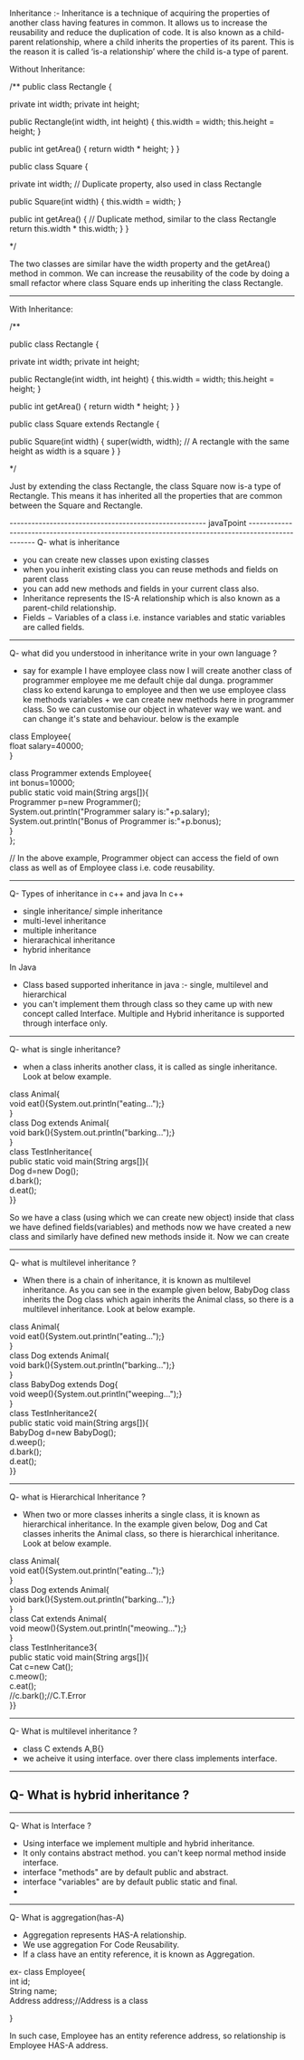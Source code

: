 
Inheritance :- Inheritance is a technique of acquiring the properties of another class having features in common. It allows us to increase the reusability and reduce the duplication of code. It is also known as a child-parent relationship, where a child inherits the properties of its parent. This is the reason it is called ‘is-a relationship’ where the child is-a type of parent.


Without Inheritance:

/**
public class Rectangle {

  private int width;
  private int height;

  public Rectangle(int width, int height) {
	this.width = width;
	this.height = height;
  }

  public int getArea() {
	return width * height;
  }
}

public class Square {

  private int width; // Duplicate property, also used in class Rectangle

  public Square(int width) { 
	this.width = width;
  }

  public int getArea() { // Duplicate method, similar to the class Rectangle
	return this.width * this.width;
  }
}

*/

The two classes are similar have the width property and the getArea() method in common. We can increase the reusability of the code by doing a small refactor where class Square ends up inheriting the class Rectangle.

--------------------------------------------------------------------------------------------------------------------------------------------------------------------

With Inheritance:

/**

public class Rectangle {

  private int width;
  private int height;

  public Rectangle(int width, int height) {
	this.width = width;
	this.height = height;
  }

  public int getArea() {
	return width * height;
  }
}

public class Square extends Rectangle {

  public Square(int width) {
	super(width, width); // A rectangle with the same height as width is a square
  }
}

*/

Just by extending the class Rectangle, the class Square now is-a type of Rectangle. This means it has inherited all the properties that are common between the Square and Rectangle.

------------------------------------------------------ javaTpoint -------------------------------------------------------------------------------------------------
Q- what is inheritance 
- you can create new classes upon existing classes
- when you inherit existing class you can reuse methods and fields on parent class
- you can add new methods and fields in your current class also.
- Inheritance represents the IS-A relationship which is also known as a parent-child relationship.
- Fields − Variables of a class i.e. instance variables and static variables are called fields.
--------------------------------------------------------------------------------------------------------------------------------------------------------------------
Q- what did you understood in inheritance write in your own language ?
- say for example I have employee class now I will create another class of programmer employee me me default chije dal dunga.
programmer class ko extend karunga to employee and then we use employee class ke methods variables + we can create new methods here in programmer class. So we can customise our object in whatever way we want. and can change it's state and behaviour. below is the example 

class Employee{  
    float salary=40000;  
}  

class Programmer extends Employee{  
    int bonus=10000;  
    public static void main(String args[]){  
      Programmer p=new Programmer();  
      System.out.println("Programmer salary is:"+p.salary);  
      System.out.println("Bonus of Programmer is:"+p.bonus);  
   }  
};

// In the above example, Programmer object can access the field of own class as well as of Employee class i.e. code reusability.

--------------------------------------------------------------------------------------------------------------------------------------------------------------------
Q- Types of inheritance in c++ and java
In c++
- single inheritance/ simple inheritance 
- multi-level inheritance
- multiple inheritance
- hierarachical inheritance 
- hybrid inheritance 

In Java
- Class based supported inheritance in java :- single, multilevel and hierarchical
- you can't implement them through class so they came up with new concept called Interface. Multiple and Hybrid inheritance is supported through interface only. 

--------------------------------------------------------------------------------------------------------------------------------------------------------------------
Q- what is single inheritance?
- when a class inherits another class, it is called as single inheritance. Look at below example.

class Animal{  
void eat(){System.out.println("eating...");}  
}  
class Dog extends Animal{  
void bark(){System.out.println("barking...");}  
}  
class TestInheritance{  
public static void main(String args[]){  
Dog d=new Dog();  
d.bark();  
d.eat();  
}}

So we have a class (using which we can create new object) inside that class we have defined fields(variables) and methods now we have created a new class and similarly have defined new methods inside it. Now we can create 

--------------------------------------------------------------------------------------------------------------------------------------------------------------------
Q- what is multilevel inheritance ?
- When there is a chain of inheritance, it is known as multilevel inheritance. As you can see in the example given below, BabyDog class inherits the Dog class which again inherits the Animal class, so there is a multilevel inheritance. Look at below example.

class Animal{  
void eat(){System.out.println("eating...");}  
}  
class Dog extends Animal{  
void bark(){System.out.println("barking...");}  
}  
class BabyDog extends Dog{  
void weep(){System.out.println("weeping...");}  
}  
class TestInheritance2{  
public static void main(String args[]){  
BabyDog d=new BabyDog();  
d.weep();  
d.bark();  
d.eat();  
}}  

--------------------------------------------------------------------------------------------------------------------------------------------------------------------
Q- what is Hierarchical Inheritance ?
- When two or more classes inherits a single class, it is known as hierarchical inheritance. In the example given below, Dog and Cat classes inherits the Animal class, so there is hierarchical inheritance. Look at below example.

class Animal{  
void eat(){System.out.println("eating...");}  
}  
class Dog extends Animal{  
void bark(){System.out.println("barking...");}  
}  
class Cat extends Animal{  
void meow(){System.out.println("meowing...");}  
}  
class TestInheritance3{  
public static void main(String args[]){  
Cat c=new Cat();  
c.meow();  
c.eat();  
//c.bark();//C.T.Error  
}}  

--------------------------------------------------------------------------------------------------------------------------------------------------------------------
Q- What is multilevel inheritance ?
- class C extends A,B{}
- we acheive it using interface. over there class implements interface. 


--------------------------------------------------------------------------------------------------------------------------------------------------------------------
Q- What is hybrid inheritance ? 
- 


--------------------------------------------------------------------------------------------------------------------------------------------------------------------
Q- What is Interface ?
- Using interface we implement multiple and hybrid inheritance. 
- It only contains abstract method. you can't keep normal method inside interface.
- interface "methods" are by default public and abstract. 
- interface "variables" are by default public static and final. 
- 


--------------------------------------------------------------------------------------------------------------------------------------------------------------------
Q- What is aggregation(has-A)
- Aggregation represents HAS-A relationship.
- We use aggregation For Code Reusability.
- If a class have an entity reference, it is known as Aggregation.

ex- 
class Employee{  
int id;  
String name;  
Address address;//Address is a class  

}  

In such case, Employee has an entity reference address, so relationship is Employee HAS-A address.

